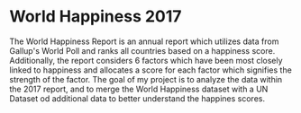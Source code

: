 # World Happiness 2017
The World Happiness Report is an annual report which utilizes data from Gallup's World Poll and ranks all countries based on a happiness score. Additionally, the report considers 6 factors which have been most closely linked to happiness and allocates a score for each factor which signifies the strength of the factor. The goal of my project is to analyze the data within the 2017 report, and to merge the World Happiness dataset with a UN Dataset od additional data to better understand the happines scores.
